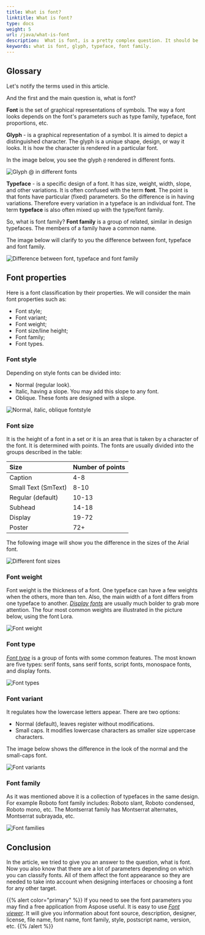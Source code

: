 ```yaml
---
title: What is font? 
linktitle: What is font?
type: docs
weight: 5
url: /java/what-is-font
description:  What is font, is a pretty complex question. It should be answered along with disclosing the properties that fonts have and classify fonts depending on these properties. 
keywords: what is font, glyph, typeface, font family.
---
```


## Glossary ##

Let's notify the terms used in this article.

And the first and the main question is, what is font?

**Font** is the set of graphical representations of symbols. The way a font looks depends on the font's parameters such as type family, typeface, font proportions, etc.

**Glyph** - is a graphical representation of a symbol. It is aimed to depict a distinguished character.
The glyph is a unique shape, design, or way it looks. It is how the character is rendered in a particular font.

In the image below, you see the glyph `@` rendered in different fonts.

![Glyph @ in different fonts](Glyphs.png)

**Typeface** - is a specific design of a font. It has size, weight, width, slope, and other variations. It is often confused with the term **font**. The point is that fonts have particular (fixed) parameters. So the difference is in having variations. Therefore every variation in a typeface is an individual font. 
The term **typeface** is also often mixed up with the type/font family. 

So, what is font family?
**Font family** is a group of related, similar in design typefaces. The members of a family have a common name. 

The image below will clarify to you the difference between font, typeface and font family.

![Difference between font, typeface and font family](Font_typeface_font_family.png)
## Font properties ##

Here is a font classification by their properties. 
We will consider the main font properties such as:
- Font style;
- Font variant;
- Font weight;
- Font size/line height;
- Font family;
- Font types.

### Font style ###

 Depending on style fonts can be divided into:
- Normal (regular look).
- Italic, having a slope. You may add this slope to any font.
- Oblique. These fonts are designed with a slope.

![Normal, italic, oblique fontstyle](Font_styles.png)
### Font size ###

It is the height of a font in a set or it is an area that is taken by a character of the font.  It is determined with points. The fonts are usually divided into the groups described in the table:

| **Size**| **Number of points**|
| :- | :- |
| Caption|4-8 |
| Small Text (SmText)|8-10 |
| Regular (default)|10-13 |
| Subhead|14-18 |
| Display|19-72 |
| Poster|72+ |

The following image will show you the difference in the sizes of the Arial font.

![Different font sizes](Font_size.png)
### Font weight ###

Font weight is the thickness of a font. 
One typeface can have a few weights when the others, more than ten. Also, the main width of a font differs from one typeface to another. [*Display fonts*](https://docs.aspose.com/font/java/what-is-font/font-types/#display-fonts) are usually much bolder to grab more attention.
The four most common weights are illustrated in the picture below, using the font Lora.

![Font weight](Font_weight.png)
### Font type ## 

[*Font type*](https://docs.aspose.com/font/java/what-is-font/font-types) is a group of fonts with some common features. The most known are five types: serif fonts, sans serif fonts, script fonts, monospace fonts, and display fonts.

![Font types](Font_types.png)
### Font variant ### 

It regulates how the lowercase letters appear. There are two options:
- Normal (default), leaves register without modifications.
- Small caps. It modifies lowercase characters as smaller size uppercase characters.

The image below shows the difference in the look of the normal and the small-caps font.

![Font variants](Font_variants.png)
### Font family ###

As it was mentioned above it is a collection of typefaces in the same design.
For example Roboto font family includes: Roboto slant, Roboto condensed, Roboto mono, etc. The Montserrat family has Montserrat alternates, Montserrat subrayada, etc.

![Font families](Font_families.png)
## Conclusion ##

In the article, we tried to give you an answer to the question, what is font.
Now you also know that there are a lot of parameters depending on which you can classify fonts. All of them affect the font appearance so they are needed to take into account when designing interfaces or choosing a font for any other target.

{{% alert color="primary" %}}
If you need to see the font parameters you may find a free application from Aspose useful. It is easy to use [*Font viewer*](https://products.aspose.app/font/viewer). 
It will give you information about font source, description, designer, license, file name, font name, font family, style, postscript name, version, etc.
{{% /alert %}}




